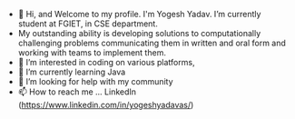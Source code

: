 - 👋 Hi, and Welcome to my profile. I'm Yogesh Yadav. I’m currently student at FGIET, in CSE department.
- My outstanding ability is developing solutions to computationally challenging problems communicating them in written and oral form and working
  with teams to implement them.
- 👀 I’m interested in coding on various platforms, 
- 🌱 I’m currently learning Java 
- 💞️ I’m looking for help with my community
- 📫 How to reach me ... LinkedIn (https://www.linkedin.com/in/yogeshyadavas/)

<!---
yogeshyadavas/yogeshyadavas is a ✨ special ✨ repository because its `README.md` (this file) appears on your GitHub profile.
You can click the Preview link to take a look at your changes.
--->
